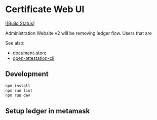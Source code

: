 # Certificate Web UI

[![Build Status]](https://github.com/OpenCerts/admin-website-v2/actions/workflows/ci.yml/badge.svg)

Administration Website v2 will be removing ledger flow. Users that are 

See also:

* [document-store](https://github.com/Open-Attestation/document-store)
* [open-attestation-cli](https://github.com/Open-Attestation/open-attestation-cli)

## Development

```bash
npm install
npm run lint
npm run dev
```

## Setup ledger in metamask